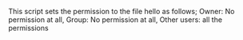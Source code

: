 This script sets the permission to the file hello as follows; Owner: No permission at all, Group: No permission at all, Other users: all the permissions
